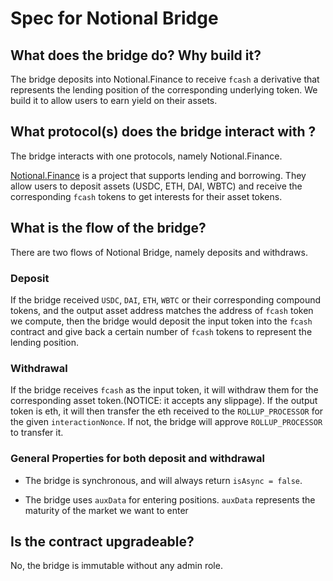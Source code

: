 # Spec for Notional Bridge

## What does the bridge do? Why build it?

The bridge deposits into Notional.Finance to receive `fcash` a derivative that represents the lending position of the corresponding underlying token. We build it to allow users to earn yield on their assets.

## What protocol(s) does the bridge interact with ?

The bridge interacts with one protocols, namely Notional.Finance.

[Notional.Finance](https://notional.finance/) is a project that supports lending and borrowing. They allow users to deposit assets (USDC, ETH, DAI, WBTC) and receive the corresponding `fcash` tokens to get interests for their asset tokens.

## What is the flow of the bridge?

There are two flows of Notional Bridge, namely deposits and withdraws.

### Deposit

If the bridge received `USDC`, `DAI`, `ETH`, `WBTC` or their corresponding compound tokens, and the output asset address matches the address of `fcash` token we compute, then the bridge would deposit the input token into the `fcash` contract and give back a certain number of `fcash` tokens to represent the lending position.

### Withdrawal

If the bridge receives `fcash` as the input token, it will withdraw them for the corresponding asset token.(NOTICE: it accepts any slippage). If the output token is eth, it will then transfer the eth received to the `ROLLUP_PROCESSOR` for the given `interactionNonce`. If not, the bridge will approve `ROLLUP_PROCESSOR` to transfer it.

### General Properties for both deposit and withdrawal

- The bridge is synchronous, and will always return `isAsync = false`.

- The bridge uses `auxData` for entering positions. `auxData` represents the maturity of the market we want to enter

## Is the contract upgradeable?

No, the bridge is immutable without any admin role.
